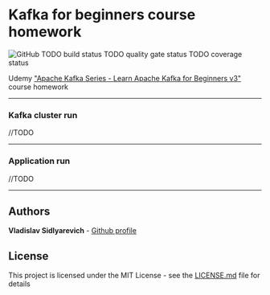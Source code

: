 # Kafka for beginners course homework
![GitHub](https://img.shields.io/github/license/vlsidlyarevich/udemy-kafka-for-beginners)
TODO build status
TODO quality gate status
TODO coverage status


Udemy ["Apache Kafka Series - Learn Apache Kafka for Beginners v3"](https://www.udemy.com/course/apache-kafka/) course homework

<!-- PREREQUISITES -->
---
### Kafka cluster run

//TODO

<!-- HOW TO RUN -->
---
### Application run

//TODO


<!-- ADDITIONAL -->
---

## Authors

**Vladislav Sidlyarevich** - [Github profile](https://github.com/vlsidlyarevich)

## License

This project is licensed under the MIT License - see the [LICENSE.md](LICENSE.md) file for details
